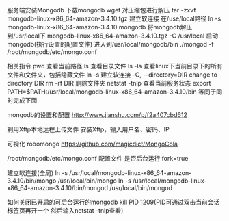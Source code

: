 服务端安装Mongodb
  下载mongodb
    wget 
  对压缩包进行解压
    tar -zxvf mongodb-linux-x86_64-amazon-3.4.10.tgz
  建立软连接
    在/use/local路径
    ln -s mongodb-linux-x86_64-amazon-3.4.10 mongodb
  将mongodb解压到/usr/local下
    mongodb-linux-x86_64-amazon-3.4.10.tgz -C /usr/local
  启动mongodb(执行设置的配置文件)
    进入到/usr/local/mongodb/bin
    ./mongod -f /root/mongodb/etc/mongo.conf
  

相关指令
  pwd 查看当前路径
  ls 查看目录文件
  ls -la 查看linux下当前目录下的所有文件和文件夹，包括隐藏文件
  ln -s 建立软连接
  -C, --directory=DIR
    change to directory DIR
  rm -rf DIR 删除文件夹
  netstat -tnlp 查看当前服务状态
  export PATH=$PATH:/usr/local/mongodb-linux-x86_64-amazon-3.4.10/bin 等同于同时完成下面

mongodb的设置和配置
  http://www.jianshu.com/p/f2a407cbd612

利用Xftp本地远程上传文件
  安装Xftp，输入用户名、密码、IP 

可视化
  robomongo
  https://github.com/magicdict/MongoCola

/root/mongodb/etc/mongo.conf 配置文件
  是否后台运行
    fork=true
  
建立软连接(全局)
  ln -s /usr/local/mongodb-linux-x86_64-amazon-3.4.10/bin/mongo /usr/local/bin/mongo
  ln -s /usr/local/mongodb-linux-x86_64-amazon-3.4.10/bin/mongod /usr/local/bin/mongod

如何关闭已开启的可后台运行的mongodb
  kill PID 1209(PID可通过双击当前会话标签页再开一个 然后输入netstat -tnlp查看)

